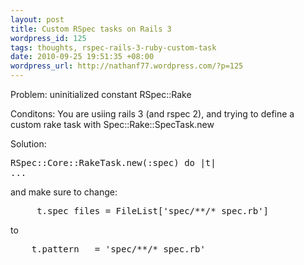 ```yaml
--- 
layout: post
title: Custom RSpec tasks on Rails 3
wordpress_id: 125
tags: thoughts, rspec-rails-3-ruby-custom-task
date: 2010-09-25 19:51:35 +08:00
wordpress_url: http://nathanf77.wordpress.com/?p=125
---
```

Problem:
uninitialized constant RSpec::Rake

Conditons:
You are usiing rails 3 (and rspec 2), and trying to define a custom rake task with Spec::Rake::SpecTask.new

Solution:
<pre>RSpec::Core::RakeTask.new(:spec) do |t|
...</pre>
and make sure to change:
<pre>
     t.spec_files = FileList['spec/**/*_spec.rb']</pre>
to
<pre>
    t.pattern   = 'spec/**/*_spec.rb'</pre>
